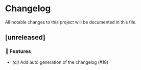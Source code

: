 # Changelog

All notable changes to this project will be documented in this file.

## [unreleased]

### 🚀 Features

- *(ci)* Add auto generation of the changelog (#18)

<!-- generated by git-cliff -->
